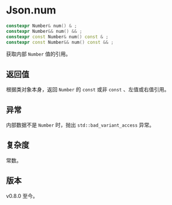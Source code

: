 # **Json.num**

```cpp
constexpr Number& num() & ;
constexpr Number&& num() && ;
constexpr const Number& num() const & ;
constexpr const Number&& num() const && ;
```

获取内部 `Number` 值的引用。

## 返回值

根据类对象本身，返回 `Number` 的 `const` 或非 `const` 、左值或右值引用。

## 异常

内部数据不是 `Number` 时，抛出 `std::bad_variant_access` 异常。

## 复杂度

常数。

## 版本

v0.8.0 至今。
